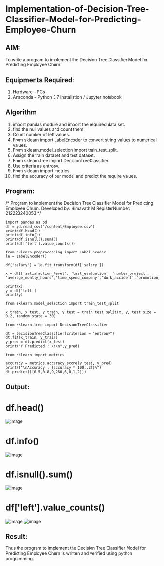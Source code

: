 # Implementation-of-Decision-Tree-Classifier-Model-for-Predicting-Employee-Churn

## AIM:
To write a program to implement the Decision Tree Classifier Model for Predicting Employee Churn.

## Equipments Required:
1. Hardware – PCs
2. Anaconda – Python 3.7 Installation / Jupyter notebook

## Algorithm
1. import pandas module and import the required data set.
2. find the null values and count them.
3. Count number of left values.
4. From sklearn import LabelEncoder to convert string values to numerical values.
5. From sklearn.model_selection import train_test_split.
6. Assign the train dataset and test dataset.
7. From sklearn.tree import DecisionTreeClassifier.
8. Use criteria as entropy.
9. From sklearn import metrics.
10. find the accuracy of our model and predict the require values.


## Program:

/*
Program to implement the Decision Tree Classifier Model for Predicting Employee Churn.
Developed by: Himavath M
RegisterNumber:  212223240053
*/
```
import pandas as pd
df = pd.read_csv("/content/Employee.csv")
print(df.head())
print(df.info())
print(df.isnull().sum())
print(df['left'].value_counts())

from sklearn.preprocessing import LabelEncoder
le = LabelEncoder()

df['salary'] = le.fit_transform(df['salary'])

x = df[['satisfaction_level', 'last_evaluation', 'number_project', 'average_montly_hours','time_spend_company','Work_accident','promotion_last_5years','salary']]

print(x)
y = df['left']
print(y)

from sklearn.model_selection import train_test_split

x_train, x_test, y_train, y_test = train_test_split(x, y, test_size = 0.2, random_state = 30)

from sklearn.tree import DecisionTreeClassifier

dt = DecisionTreeClassifier(criterion = "entropy")
dt.fit(x_train, y_train)
y_pred = dt.predict(x_test)
print("Y Predicted : \n\n",y_pred)

from sklearn import metrics

accuracy = metrics.accuracy_score(y_test, y_pred)
print(f"\nAccuracy : {accuracy * 100:.2f}%")
dt.predict([[0.5,0.8,9,260,6,0,1,2]])
```
## Output:
# df.head()
![image](https://github.com/user-attachments/assets/587dd1ad-3c4d-4047-820e-7ab280a8a81c)
# df.info()
![image](https://github.com/user-attachments/assets/4a103456-8371-457e-bf67-fdd800d74941)
# df.isnull().sum()
![image](https://github.com/user-attachments/assets/6d32b05b-c7ab-48e9-a71e-cad725742506)
# df['left'].value_counts()
![image](https://github.com/user-attachments/assets/f3e58dd1-0200-4d97-b074-585cea0c5ec2)
![image](https://github.com/user-attachments/assets/f5457fdc-66cb-4ad0-912d-9fb6775c2fbf)



## Result:
Thus the program to implement the  Decision Tree Classifier Model for Predicting Employee Churn is written and verified using python programming.
